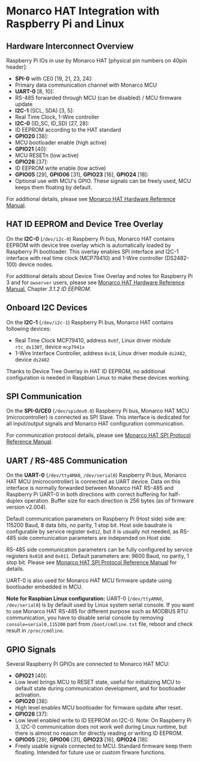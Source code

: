 # Monarco HAT Integration with Raspberry Pi and Linux

## Hardware Interconnect Overview

Raspberry Pi IOs in use by Monarco HAT [physical pin numbers on 40pin header]:

* **SPI-0** with CE0 [19, 21, 23, 24]:
 * Primary data communication channel with Monarco MCU
* **UART-0** [8, 10]:
 * RS-485 forwarded through MCU (can be disabled) / MCU firmware update
* **I2C-1** (SCL, SDA) [3, 5]:
 * Real Time Clock, 1-Wire controller
* **I2C-0** (ID_SC, ID_SD) [27, 28]:
 * ID EEPROM according to the HAT standard
* **GPIO20** [38]:
 * MCU bootloader enable (high active)
* **GPIO21** [40]:
 * MCU RESETn (low active)
* **GPIO26** [37]:
 * ID EEPROM write enable (low active)
* **GPIO05** [29], **GPIO06** [31], **GPIO23** [16], **GPIO24** [18]:
 * Optional use with MCU's GPIO. These signals can be freely used, MCU keeps them floating by default.

For additional details, please see [Monarco HAT Hardware Reference Manual](Monarco_HAT_Hardware_Reference_Manual.pdf).


## HAT ID EEPROM and Device Tree Overlay

On the **I2C-0** (`/dev/i2c-0`) Raspberry Pi bus, Monarco HAT contains EEPROM with device tree overlay which is automatically loaded by Raspberry Pi bootloader. This overlay enables SPI interface and I2C-1 interface with real time clock (MCP79410) and 1-Wire controller (DS2482-100) device nodes. 

For additional details about Device Tree Overlay and notes for Raspberry Pi 3 and for `owserver` users, please see [Monarco HAT Hardware Reference Manual](Monarco_HAT_Hardware_Reference_Manual.pdf), Chapter *3.1.2 ID EEPROM*.


## Onboard I2C Devices

On the **I2C-1** (`/dev/i2c-1`) Raspberry Pi bus, Monarco HAT contains following devices: 

* Real Time Clock MCP79410, address `0x6f`, Linux driver module `rtc_ds1307`, device `mcp7941x`
* 1-Wire Interface Controller, address `0x18`, Linux driver module `ds2482`, device `ds2482`

Thanks to Device Tree Overlay in HAT ID EEPROM, no additional configuration is needed in Raspbian Linux to make these devices working.


## SPI Communication

On the **SPI-0/CE0** (`/dev/spidev0.0`) Raspberry Pi bus, Monarco HAT MCU (microcontroller) is connected as SPI Slave. This interface is dedicated for all input/output signals and Monarco HAT configuration communication.  

For communication protocol details, please see [Monarco HAT SPI Protocol Reference Manual](Monarco_HAT_SPI_Protocol.md).


## UART / RS-485 Communication

On the **UART-0** (`/dev/ttyAMA0`, `/dev/serial0`) Raspberry Pi bus, Monarco HAT MCU (microcontroller) is connected as UART device. Data on this interface is normally forwarded between Monarco HAT RS-485 and Raspberry Pi UART-0 in both directions with correct buffering for half-duplex operation. Buffer size for each direction is 256 bytes (as of firmware version v2.004).

Default communication parameters on Raspberry Pi (Host side) side are: 115200 Baud, 8 data bits, no parity, 1 stop bit. Host side baudrate is configurable by service register `0x012`, but it is usually not needed, as RS-485 side communication parameters are independed on Host side.

RS-485 side communication parameters can be fully configured by service registers `0x010` and `0x011`. Default parameters are: 9600 Baud, no parity, 1 stop bit. Please see [Monarco HAT SPI Protocol Reference Manual](Monarco_HAT_SPI_Protocol.md) for details.

UART-0 is also used for Monarco HAT MCU firmware update using bootloader embedded in MCU.

**Note for Raspbian Linux configuration:** UART-0 (`/dev/ttyAMA0`, `/dev/serial0`) is by default used by Linux system serial console. If you want to use Monarco HAT RS-485 for different purpose such as MODBUS RTU communication, you have to disable serial console by removing `console=serial0,115200` part from `/boot/cmdline.txt` file, reboot and check result in `/proc/cmdline`.


## GPIO Signals

Several Raspberry Pi GPIOs are connected to Monarco HAT MCU:

* **GPIO21** [40]: 
 * Low level brings MCU to RESET state, useful for initializing MCU to default state during communication development, and for bootloader activation.  
* **GPIO20** [38]:
 * High level enables MCU bootloader for firmware update after reset.
* **GPIO26** [37]:
 * Low level enabled write to ID EEPROM on I2C-0. Note: On Raspberry Pi 3, I2C-0 communication does not work well during Linux runtime, but there is almost no reason for directly reading or writing ID EEPROM.
* **GPIO05** [29], **GPIO06** [31], **GPIO23** [16], **GPIO24** [18]:
 * Freely usable signals connected to MCU. Standard firmware keep them floating. Intended for future use or custom firware functions.
